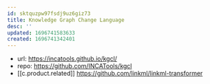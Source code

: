 ```yaml
---
id: sktquzpw97fsdj9uz6giz73
title: Knowledge Graph Change Language
desc: ''
updated: 1696741583633
created: 1696741342401
---
```


- url: https://incatools.github.io/kgcl/
- repo: https://github.com/INCATools/kgcl
- [[c.product.related]] https://github.com/linkml/linkml-transformer